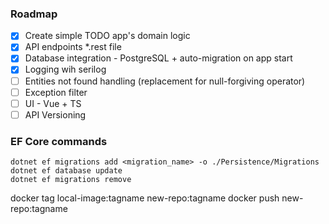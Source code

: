 ﻿### Roadmap
- [x] Create simple TODO app's domain logic
- [x] API endpoints *.rest file
- [x] Database integration - PostgreSQL + auto-migration on app start
- [x] Logging wih serilog
- [ ] Entities not found handling (replacement for null-forgiving operator)
- [ ] Exception filter
- [ ] UI - Vue + TS
- [ ] API Versioning

### EF Core commands
```
dotnet ef migrations add <migration_name> -o ./Persistence/Migrations
dotnet ef database update
dotnet ef migrations remove
```



docker tag local-image:tagname new-repo:tagname
docker push new-repo:tagname
